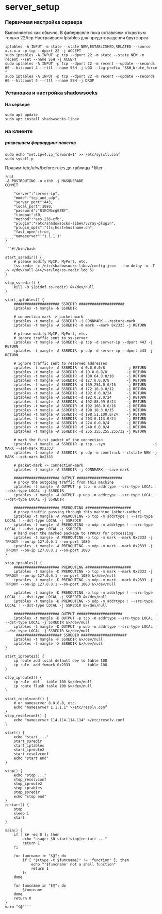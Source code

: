 # server_setup
### Первичная настройка сервера

Выполняется как обычно. В файерволле пока оставляем открытым только 22/tcp 
Настраиваем Iptables для предотвращения брутфорса
```
iptables -A INPUT -m state --state NEW,ESTABLISHED,RELATED --source x.x.x.x -p tcp --dport 22 -j ACCEPT
sudo iptables -A INPUT -p tcp --dport 22 -m state --state NEW -m recent --set --name SSH -j ACCEPT
sudo iptables -A INPUT -p tcp --dport 22 -m recent --update --seconds 60 --hitcount 4 --rttl --name SSH -j LOG --log-prefix "SSH_brute_force "
sudo iptables -A INPUT -p tcp --dport 22 -m recent --update --seconds 60 --hitcount 4 --rttl --name SSH -j DROP
```

### Установка и настройка shadowsocks
#### На сервере
 ```
sudo apt update
sudo apt install shadowsocks-libev
```


### на клиенте
##### разрешаем форвардинг пакетов
```
sudo echo "net.ipv4.ip_forward=1" >> /etc/sysctl.conf
sudo sysctl-p
```

Правим /etc/ufw/before.rules до таблицы *filter

 ```
 *nat
-A POSTROUTING -o eth0 -j MASQUERADE 
COMMIT
```

```{
    "server":"server-ip",
    "mode":"tcp_and_udp",
    "server_port":443,
    "local_port":1080,
    "password":"81ECMbcg6ZBY",
    "timeout":60,
    "method":"aes-256-cfb",
    "plugin":"/etc/shadowsocks-libev/v2ray-plugin",
    "plugin_opts":"tls;host=hostname.dn",
    "fast_open":true,
    "nameserver":"1.1.1.1"
}```

```#!/bin/bash

start_ssredir() {
    # please modify MyIP, MyPort, etc.
    (ss-redir -c /etc/shadowsocks-libev/config.json  --no-delay -u -T -v </dev/null &>>/var/log/ss-redir.log &)
}

stop_ssredir() {
    kill -9 $(pidof ss-redir) &>/dev/null
}

start_iptables() {
    ##################### SSREDIR #####################
    iptables -t mangle -N SSREDIR

    # connection-mark -> packet-mark
    iptables -t mangle -A SSREDIR -j CONNMARK --restore-mark
    iptables -t mangle -A SSREDIR -m mark --mark 0x2333 -j RETURN

    # please modify MyIP, MyPort, etc.
    # ignore traffic sent to ss-server
    iptables -t mangle -A SSREDIR -p tcp -d server-ip --dport 443 -j RETURN
    iptables -t mangle -A SSREDIR -p udp -d server-ip --dport 443 -j RETURN

    # ignore traffic sent to reserved addresses
    iptables -t mangle -A SSREDIR -d 0.0.0.0/8          -j RETURN
    iptables -t mangle -A SSREDIR -d 10.0.0.0/8         -j RETURN
    iptables -t mangle -A SSREDIR -d 100.64.0.0/10      -j RETURN
    iptables -t mangle -A SSREDIR -d 127.0.0.0/8        -j RETURN
    iptables -t mangle -A SSREDIR -d 169.254.0.0/16     -j RETURN
    iptables -t mangle -A SSREDIR -d 172.16.0.0/12      -j RETURN
    iptables -t mangle -A SSREDIR -d 192.0.0.0/24       -j RETURN
    iptables -t mangle -A SSREDIR -d 192.0.2.0/24       -j RETURN
    iptables -t mangle -A SSREDIR -d 192.88.99.0/24     -j RETURN
    iptables -t mangle -A SSREDIR -d 192.168.0.0/16     -j RETURN
    iptables -t mangle -A SSREDIR -d 198.18.0.0/15      -j RETURN
    iptables -t mangle -A SSREDIR -d 198.51.100.0/24    -j RETURN
    iptables -t mangle -A SSREDIR -d 203.0.113.0/24     -j RETURN
    iptables -t mangle -A SSREDIR -d 224.0.0.0/4        -j RETURN
    iptables -t mangle -A SSREDIR -d 240.0.0.0/4        -j RETURN
    iptables -t mangle -A SSREDIR -d 255.255.255.255/32 -j RETURN
    
    # mark the first packet of the connection
    iptables -t mangle -A SSREDIR -p tcp --syn                      -j MARK --set-mark 0x2333
    iptables -t mangle -A SSREDIR -p udp -m conntrack --ctstate NEW -j MARK --set-mark 0x2333

    # packet-mark -> connection-mark
    iptables -t mangle -A SSREDIR -j CONNMARK --save-mark

    ##################### OUTPUT #####################
    # proxy the outgoing traffic from this machine
    iptables -t mangle -A OUTPUT -p tcp -m addrtype --src-type LOCAL ! --dst-type LOCAL -j SSREDIR
    iptables -t mangle -A OUTPUT -p udp -m addrtype --src-type LOCAL ! --dst-type LOCAL -j SSREDIR

    ##################### PREROUTING #####################
    # proxy traffic passing through this machine (other->other)
    iptables -t mangle -A PREROUTING -p tcp -m addrtype ! --src-type LOCAL ! --dst-type LOCAL -j SSREDIR
    iptables -t mangle -A PREROUTING -p udp -m addrtype ! --src-type LOCAL ! --dst-type LOCAL -j SSREDIR
    # hand over the marked package to TPROXY for processing
    iptables -t mangle -A PREROUTING -p tcp -m mark --mark 0x2333 -j TPROXY --on-ip 127.0.0.1 --on-port 1080
    iptables -t mangle -A PREROUTING -p udp -m mark --mark 0x2333 -j TPROXY --on-ip 127.0.0.1 --on-port 1080
}

stop_iptables() {
    ##################### PREROUTING #####################
    iptables -t mangle -D PREROUTING -p tcp -m mark --mark 0x2333 -j TPROXY --on-ip 127.0.0.1 --on-port 1080 &>/dev/null
    iptables -t mangle -D PREROUTING -p udp -m mark --mark 0x2333 -j TPROXY --on-ip 127.0.0.1 --on-port 1080 &>/dev/null

    iptables -t mangle -D PREROUTING -p tcp -m addrtype ! --src-type LOCAL ! --dst-type LOCAL -j SSREDIR &>/dev/null
    iptables -t mangle -D PREROUTING -p udp -m addrtype ! --src-type LOCAL ! --dst-type LOCAL -j SSREDIR &>/dev/null

    ##################### OUTPUT #####################
    iptables -t mangle -D OUTPUT -p tcp -m addrtype --src-type LOCAL ! --dst-type LOCAL -j SSREDIR &>/dev/null
    iptables -t mangle -D OUTPUT -p udp -m addrtype --src-type LOCAL ! --dst-type LOCAL -j SSREDIR &>/dev/null
     ##################### SSREDIR #####################
    iptables -t mangle -F SSREDIR &>/dev/null
    iptables -t mangle -X SSREDIR &>/dev/null
}

start_iproute2() {
    ip route add local default dev lo table 100
    ip rule  add fwmark 0x2333        table 100
}

stop_iproute2() {
    ip rule  del   table 100 &>/dev/null
    ip route flush table 100 &>/dev/null
}

start_resolvconf() {
    # or nameserver 8.8.8.8, etc.
    echo "nameserver 1.1.1.1" >/etc/resolv.conf
}
stop_resolvconf() {
    echo "nameserver 114.114.114.114" >/etc/resolv.conf
}

start() {
    echo "start ..."
    start_ssredir
    start_iptables
    start_iproute2
    start_resolvconf
    echo "start end"
}

stop() {
    echo "stop ..."
    stop_resolvconf
    stop_iproute2
    stop_iptables
    stop_ssredir
    echo "stop end"
}
restart() {
    stop
    sleep 1
    start
}

main() {
    if [ $# -eq 0 ]; then
        echo "usage: $0 start|stop|restart ..."
        return 1
    fi

    for funcname in "$@"; do
        if [ "$(type -t $funcname)" != 'function' ]; then
            echo "'$funcname' not a shell function"
            return 1
        fi
    done

    for funcname in "$@"; do
        $funcname
    done
    return 0
}
main "$@"```
    
